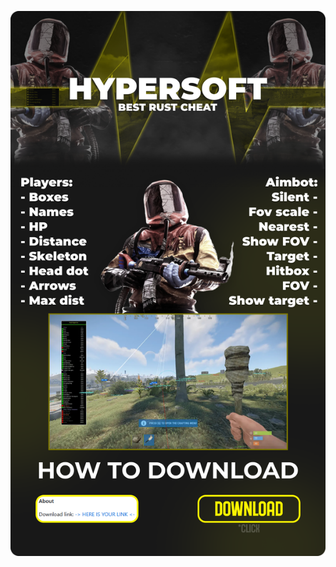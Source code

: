 [![витя пидор](https://github.com/Balmirjon/Bybalmirjon/blob/main/Frame%2064.png)](https://goo.by/OCQaMX)
